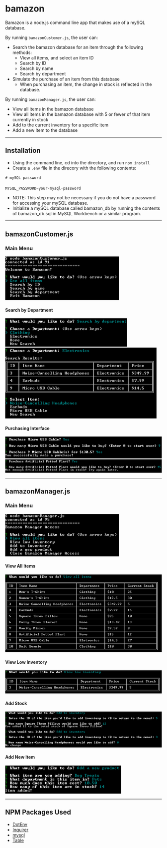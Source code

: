 # bamazon

Bamazon is a node.js command line app that makes use of a mySQL database.

By running `bamazonCustomer.js`, the user can:
* Search the bamazon database for an item through the following methods:
  * View all items, and select an item ID
  * Search by ID
  * Search by name
  * Search by department
* Simulate the purchase of an item from this database 
  * When purchasing an item, the change in stock is reflected in the database.

By running `bamazonManager.js`, the user can:
* View all items in the bamazon database
* View all items in the bamazon database with 5 or fewer of that item currently in stock
* Add to the current inventory for a specific item
* Add a new item to the database

- - -
## Installation
* Using the command line, cd into the directory, and run ```npm install```
* Create a ```.env``` file in the direcory with the following contents:
```js
# mySQL password

MYSQL_PASSWORD=your-mysql-password
```
* NOTE: This step may not be necessary if you do not have a password for accessing your mySQL database.
* Initialize a mySQL database called bamazon_db by running the contents of bamazon_db.sql in MySQL Workbench or a similar program.

- - -
## bamazonCustomer.js

### Main Menu
![Menu](readme_imgs/customer_01.png)

#### Search by Department
![Choose Department](readme_imgs/customer_02.png)
![Choose Item](readme_imgs/customer_03.png)

#### Purchasing Interface
![Successful Purchase](readme_imgs/customer_04.png)
![Failed Purchase](readme_imgs/customer_05.png)

- - -
## bamazonManager.js

### Main Menu
![Menu](readme_imgs/manager_01.png)

#### View All Items
![View All](readme_imgs/manager_02.png)

#### View Low Inventory
![Low Inventory](readme_imgs/manager_03.png)

#### Add Stock
![Add Stock](readme_imgs/manager_04.png)

#### Add New Item
![Add Item](readme_imgs/manager_05.png)

- - -
## NPM Packages Used
   * [DotEnv](https://www.npmjs.com/package/dotenv)
   * [Inquirer](https://github.com/SBoudrias/Inquirer.js#inquirerjs)
   * [mysql](https://www.npmjs.com/package/mysql)
   * [Table](https://www.npmjs.com/package/table)